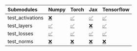 | Submodules       | Numpy                                                                                                                           | Torch                                                                                                                           | Jax                                                                                                                             | Tensorflow                                                                                                                      |
|:-----------------|:--------------------------------------------------------------------------------------------------------------------------------|:--------------------------------------------------------------------------------------------------------------------------------|:--------------------------------------------------------------------------------------------------------------------------------|:--------------------------------------------------------------------------------------------------------------------------------|
| test_activations | <a href="https://github.com/unifyai/ivy/runs/7870815106?check_suite_focus=true" rel="noopener noreferrer" target="_blank">❌</a> | <a href="https://github.com/unifyai/ivy/runs/7870815394?check_suite_focus=true" rel="noopener noreferrer" target="_blank">✅</a> | <a href="https://github.com/unifyai/ivy/runs/7870815929?check_suite_focus=true" rel="noopener noreferrer" target="_blank">✅</a> | <a href="https://github.com/unifyai/ivy/runs/7870816404?check_suite_focus=true" rel="noopener noreferrer" target="_blank">✅</a> |
| test_layers      | <a href="https://github.com/unifyai/ivy/runs/7870815175?check_suite_focus=true" rel="noopener noreferrer" target="_blank">✅</a> | <a href="https://github.com/unifyai/ivy/runs/7870815510?check_suite_focus=true" rel="noopener noreferrer" target="_blank">✅</a> | <a href="https://github.com/unifyai/ivy/runs/7870816111?check_suite_focus=true" rel="noopener noreferrer" target="_blank">❌</a> | <a href="https://github.com/unifyai/ivy/runs/7870816474?check_suite_focus=true" rel="noopener noreferrer" target="_blank">✅</a> |
| test_losses      | <a href="https://github.com/unifyai/ivy/runs/7870815226?check_suite_focus=true" rel="noopener noreferrer" target="_blank">✅</a> | <a href="https://github.com/unifyai/ivy/runs/7870815667?check_suite_focus=true" rel="noopener noreferrer" target="_blank">✅</a> | <a href="https://github.com/unifyai/ivy/runs/7870816228?check_suite_focus=true" rel="noopener noreferrer" target="_blank">✅</a> | <a href="https://github.com/unifyai/ivy/runs/7870816535?check_suite_focus=true" rel="noopener noreferrer" target="_blank">✅</a> |
| test_norms       | <a href="https://github.com/unifyai/ivy/runs/7870815297?check_suite_focus=true" rel="noopener noreferrer" target="_blank">❌</a> | <a href="https://github.com/unifyai/ivy/runs/7870815800?check_suite_focus=true" rel="noopener noreferrer" target="_blank">❌</a> | <a href="https://github.com/unifyai/ivy/runs/7870816301?check_suite_focus=true" rel="noopener noreferrer" target="_blank">❌</a> | <a href="https://github.com/unifyai/ivy/runs/7870816629?check_suite_focus=true" rel="noopener noreferrer" target="_blank">❌</a> |